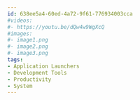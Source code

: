 ```yaml
---
id: 638ee5a4-60ed-4a72-9f61-776934003cca
#videos:
#- https://youtu.be/dQw4w9WgXcQ
#images:
#- image1.png
#- image2.png
#- image3.png
tags:
- Application Launchers
- Development Tools
- Productivity
- System
---
```

